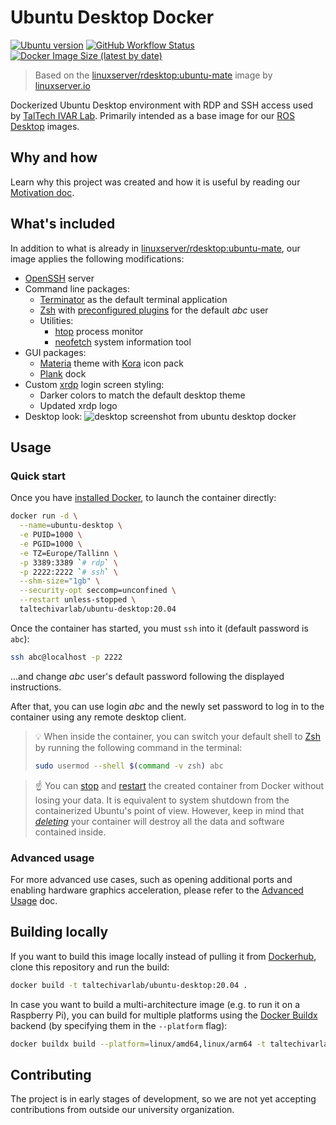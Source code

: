 # Ubuntu Desktop Docker

[![Ubuntu version](https://img.shields.io/badge/Ubuntu-20.04-informational?logo=ubuntu)](https://releases.ubuntu.com/focal/)
[![GitHub Workflow Status](https://img.shields.io/github/workflow/status/TalTech-IVAR-Lab/ubuntu-desktop-docker/Docker%20Build?logo=github)](https://github.com/TalTech-IVAR-Lab/ubuntu-desktop-docker/actions)
[![Docker Image Size (latest by date)](https://img.shields.io/docker/image-size/taltechivarlab/ubuntu-desktop?logo=docker)](https://hub.docker.com/r/taltechivarlab/ubuntu-desktop)

> Based on the [linuxserver/rdesktop:ubuntu-mate][rdesktop_github] image by [linuxserver.io][lsio]

Dockerized Ubuntu Desktop environment with RDP and SSH access used by [TalTech IVAR Lab][taltech_ivar_lab]. Primarily intended as a base image for our [ROS Desktop][ros_desktop_github] images.

## Why and how

Learn why this project was created and how it is useful by reading our [Motivation doc][docs_motivation].

## What's included

In addition to what is already in [linuxserver/rdesktop:ubuntu-mate][rdesktop_github], our image applies the following modifications:

- [OpenSSH] server
- Command line packages:
  - [Terminator] as the default terminal application
  - [Zsh] with [preconfigured plugins][presto-prezto] for the default _abc_ user
  - Utilities:
      - [htop] process monitor
      - [neofetch] system information tool
- GUI packages:
  - [Materia] theme with [Kora] icon pack
  - [Plank] dock
- Custom [xrdp] login screen styling:
  - Darker colors to match the default desktop theme
  - Updated xrdp logo
- Desktop look:
  ![desktop screenshot from ubuntu desktop docker](https://raw.githubusercontent.com/TalTech-IVAR-Lab/ubuntu-desktop-docker/main/docs/images/desktop.png "Default desktop environment in this Docker image")

## Usage

### Quick start

Once you have [installed Docker][docs_install_docker], to launch the container directly:

```bash
docker run -d \
  --name=ubuntu-desktop \
  -e PUID=1000 \
  -e PGID=1000 \
  -e TZ=Europe/Tallinn \
  -p 3389:3389 `# rdp` \
  -p 2222:2222 `# ssh` \
  --shm-size="1gb" \
  --security-opt seccomp=unconfined \
  --restart unless-stopped \
  taltechivarlab/ubuntu-desktop:20.04
```

Once the container has started, you must `ssh` into it (default password is `abc`):

```bash
ssh abc@localhost -p 2222
```

...and change _abc_ user's default password following the displayed instructions.

After that, you can use login _abc_ and the newly set password to log in to the container using any remote desktop client.

> 💡 When inside the container, you can switch your default shell to [Zsh][presto-prezto_demo] by running the following
> command in the terminal:
>
> ```bash
> sudo usermod --shell $(command -v zsh) abc
> ```

> ☝ You can [stop][docker_stop] and [restart][docker_start] the created container from Docker without losing your data.
> It is equivalent to system shutdown from the containerized Ubuntu's point of view. However, keep in mind that [_deleting_][docker_rm] your container will destroy all the data and software contained inside.

### Advanced usage

For more advanced use cases, such as opening additional ports and enabling hardware graphics acceleration, please refer to the [Advanced Usage][docs_advanced_usage] doc.

## Building locally

If you want to build this image locally instead of pulling it from [Dockerhub], clone this repository and run the build:

```bash
docker build -t taltechivarlab/ubuntu-desktop:20.04 .
```

In case you want to build a multi-architecture image (e.g. to run it on a Raspberry Pi), you can build for multiple platforms using the [Docker Buildx][docker_buildx] backend (by specifying them in the `--platform` flag):

```bash
docker buildx build --platform=linux/amd64,linux/arm64 -t taltechivarlab/ubuntu-desktop:20.04 --output=oci .
```

## Contributing

The project is in early stages of development, so we are not yet accepting contributions from outside our university organization. 



[taltech_ivar_lab]: https://ivar.taltech.ee/
[ros_desktop_github]: https://github.com/TalTech-IVAR-Lab/ros-desktop-docker
[lsio]: https://www.linuxserver.io/
[rdesktop_github]: https://github.com/linuxserver/docker-rdesktop
[rdesktop_github_hardware_acceleration]: https://github.com/linuxserver/docker-rdesktop#hardware-acceleration-ubuntu-container-only
[openssh]: https://www.openssh.com/
[build-essential]: https://linuxhint.com/install-build-essential-ubuntu/
[terminator]: https://gnome-terminator.org/
[zsh]: https://www.zsh.org/
[htop]: https://htop.dev/
[neofetch]: https://github.com/dylanaraps/neofetch
[presto-prezto]: https://github.com/JGroxz/presto-prezto
[presto-prezto_demo]: https://github.com/JGroxz/presto-prezto#demo
[materia]: https://github.com/nana-4/materia-theme
[kora]: https://github.com/bikass/kora
[plank]: https://launchpad.net/plank
[xrdp]: http://xrdp.org/
[Dockerhub]: https://hub.docker.com/r/taltechivarlab/ubuntu-desktop
[docker_buildx]: https://www.docker.com/blog/how-to-rapidly-build-multi-architecture-images-with-buildx/#
[docker_stop]: https://docs.docker.com/engine/reference/commandline/stop/
[docker_start]: https://docs.docker.com/engine/reference/commandline/start/
[docker_rm]: https://docs.docker.com/engine/reference/commandline/rm/
[docs_advanced_usage]: docs/ADVANCED_USAGE.md
[docs_install_docker]: docs/INSTALLING_DOCKER.md
[docs_motivation]: docs/MOTIVATION.md
